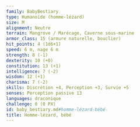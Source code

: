 ```yaml
---
family: BabyBestiary
type: Humanoïde (homme-lézard)
size: M
alignment: Neutre
terrain: Mangrove / Marécage, Caverne sous-marine
armor_class: 15 (armure naturelle, bouclier)
hit_points: 4 (1d6+1)
speed: 6 m, nage 6 m
strength: 8 (-1)
dexterity: 10 (+0)
constitution: 13 (+1)
intelligence: 7 (-2)
wisdom: 12 (+1)
charisma: 7 (-2)
skills: Discrétion +4, Perception +3, Survie +5
senses: Perception passive 13
languages: draconique
challenge: 0 (0 PX)
id: baby_bestiary.md#homme-lézard-bébé
title: Homme-lézard, bébé
---
```



